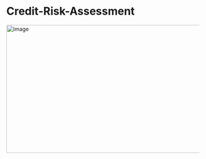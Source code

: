 # Credit-Risk-Assessment

<img width="730" height="335" alt="image" src="https://github.com/user-attachments/assets/39723b08-1677-421a-8c73-39fd5644565f" />
